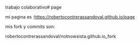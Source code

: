 trabajo colaborativo# page

mi pagina es :https://robertocontrerassandoval.github.io/page

mis fork y commits son:

robertocontrerassandoval/notnowsista.github.io_fork



